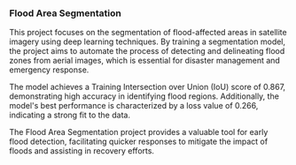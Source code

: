 ### Flood Area Segmentation
This project focuses on the segmentation of flood-affected areas in satellite imagery using deep learning techniques. By training a segmentation model, the project aims to automate the process of detecting and delineating flood zones from aerial images, which is essential for disaster management and emergency response.

The model achieves a Training Intersection over Union (IoU) score of 0.867, demonstrating high accuracy in identifying flood regions. Additionally, the model's best performance is characterized by a loss value of 0.266, indicating a strong fit to the data.

The Flood Area Segmentation project provides a valuable tool for early flood detection, facilitating quicker responses to mitigate the impact of floods and assisting in recovery efforts.

